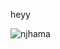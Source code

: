 
<p>heyy</p>
<p align="left">
  <img src="https://komarev.com/ghpvc/?username=njhama&label=Profile%20views&color=ff69b4&style=flat" alt="njhama" />
</p>


